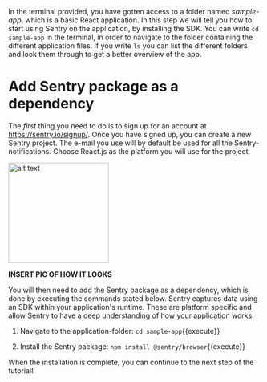 In the terminal provided, you have gotten access to a folder named *sample-app*, which is a basic React application. In this step we will tell you how to start using Sentry on the application, by installing the SDK. You can write `cd sample-app` in the terminal, in order to navigate to the folder containing the different application files. If you write `ls` you can list the different folders and look them through to get a better overview of the app.

# Add Sentry package as a dependency

The *first* thing you need to do is to sign up for an account at https://sentry.io/signup/. Once you have signed up, you can create a new Sentry project. The e-mail you use will by default be used for all the Sentry-notifications. Choose React.js as the platform you will use for the project. 

<img src="C:\Users\chris\OneDrive\Bilder\SentryPlatform.PNG" alt="alt text" width="200"/>

**INSERT PIC OF HOW IT LOOKS**

You will then need to add the Sentry package as a dependency, which is done by executing the commands stated below. Sentry captures data using an SDK within your application's runtime. These are platform specific and allow Sentry to have a deep understanding of how your application works. 

1. Navigate to the application-folder: `cd sample-app`{{execute}} 

2. Install the Sentry package: `npm install @sentry/browser`{{execute}}

When the installation is complete, you can continue to the next step of the tutorial!
